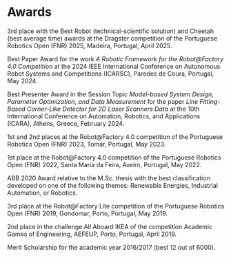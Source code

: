 # Awards

3rd place
with the Best Robot (technical-scientific solution) and
Cheetah (best average time) awards at the
Dragster competition of the Portuguese Robotics Open (FNR) 2025,
Madeira, Portugal, April 2025.

Best Paper Award for the work
_A Robotic Framework for the Robot@Factory 4.0 Competition_
at the 2024 IEEE International Conference on Autonomous Robot Systems and
Competitions (ICARSC),
Paredes de Coura, Portugal, May 2024.

Best Presenter Award
in the Session Topic _Model-based System Design, Parameter Optimization, and_
_Data Measurement_ for the paper
_Line Fitting-Based Corner-Like Detector for 2D Laser Scanners Data_ at the
10th International Conference on Automation, Robotics, and Applications (ICARA),
Athens, Greece, February 2024.

1st and 2nd places at the
Robot@Factory 4.0 competition of the Portuguese Robotics Open (FNR) 2023,
Tomar, Portugal, May 2023.

1st place at the
Robot@Factory 4.0 competition of the Portuguese Robotics Open (FNR) 2022,
Santa Maria da Feira, Aveiro, Portugal, May 2022.

ABB 2020 Award relative to the
M.Sc. thesis with the best classification developed on one of the following
themes: Renewable Energies, Industrial Automation, or Robotics.

3rd place at the
Robot@Factory Lite competition of the Portuguese Robotics Open (FNR) 2019,
Gondomar, Porto, Portugal, May 2019.

2nd place in the
challenge All Aboard IKEA of the competition Academic Games of Engineering,
AEFEUP, Porto, Portugal, April 2019.

Merit Scholarship for the academic year 2016/2017 (best 12 out of 6000).
